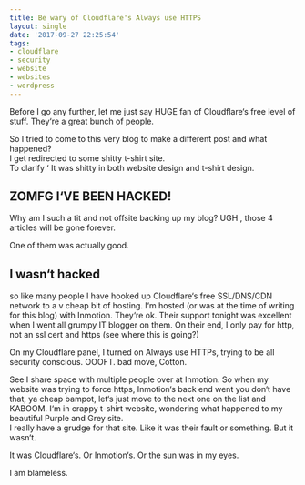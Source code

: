 ```yaml
---
title: Be wary of Cloudflare's Always use HTTPS
layout: single
date: '2017-09-27 22:25:54'
tags:
- cloudflare
- security
- website
- websites
- wordpress
---
```



Before I go any further, let me just say HUGE fan of Cloudflare‘s free level of stuff. They‘re a great bunch of people.

So I tried to come to this very blog to make a different post and what happened?  
 I get redirected to some shitty t-shirt site.  
 To clarify ‘ It was shitty in both website design and t-shirt design.


## ZOMFG I‘VE BEEN HACKED!

Why am I such a tit and not offsite backing up my blog? UGH , those 4 articles will be gone forever.

One of them was actually good.


## I wasn‘t hacked

so like many people I have hooked up Cloudflare‘s free SSL/DNS/CDN network to a v cheap bit of hosting. I‘m hosted (or was at the time of writing for this blog) with Inmotion. They‘re ok. Their support tonight was excellent when I went all grumpy IT blogger on them. On their end, I only pay for http, not an ssl cert and https (see where this is going?)

On my Cloudflare panel, I turned on Always use HTTPs, trying to be all security conscious. OOOFT. bad move, Cotton.

See I share space with multiple people over at Inmotion. So when my website was trying to force https, Inmotion‘s back end went you don‘t have that, ya cheap bampot, let‘s just move to the next one on the list and KABOOM. I‘m in crappy t-shirt website, wondering what happened to my beautiful Purple and Grey site.  
 I really have a grudge for that site. Like it was their fault or something. But it wasn‘t.

It was Cloudflare‘s. Or Inmotion‘s. Or the sun was in my eyes.

I am blameless.




